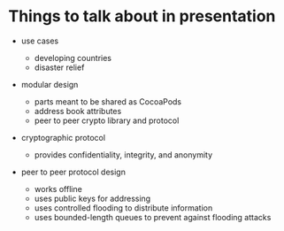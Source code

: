 # Things to talk about in presentation

* use cases
    * developing countries
    * disaster relief

* modular design
    * parts meant to be shared as CocoaPods
    * address book attributes
    * peer to peer crypto library and protocol

* cryptographic protocol
    * provides confidentiality, integrity, and anonymity

* peer to peer protocol design
    * works offline
    * uses public keys for addressing
    * uses controlled flooding to distribute information
    * uses bounded-length queues to prevent against flooding attacks
